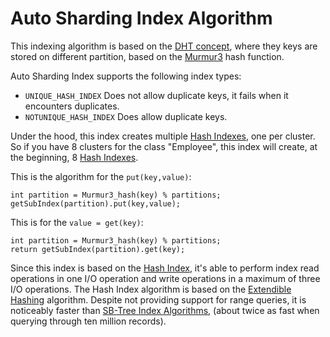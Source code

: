 # Auto Sharding Index Algorithm

This indexing algorithm is based on the [DHT concept](https://en.wikipedia.org/wiki/Distributed_hash_table), where they keys are stored on different partition, based on the [Murmur3](https://en.wikipedia.org/wiki/MurmurHash) hash function.

Auto Sharding Index supports the following index types:
- `UNIQUE_HASH_INDEX` Does not allow duplicate keys, it fails when it encounters duplicates.
- `NOTUNIQUE_HASH_INDEX` Does allow duplicate keys.

Under the hood, this index creates multiple [Hash Indexes](Hash-Index.md), one per cluster. So if you have 8 clusters for the class "Employee", this index will create, at the beginning, 8 [Hash Indexes](Hash-Index.md).

This is the algorithm for the `put(key,value)`:

```
int partition = Murmur3_hash(key) % partitions;
getSubIndex(partition).put(key,value);
```

This is for the `value = get(key)`:
```
int partition = Murmur3_hash(key) % partitions;
return getSubIndex(partition).get(key);
```

Since this index is based on the [Hash Index](Hash-Index.md), it's able to perform index read operations in one I/O operation and write operations in a maximum of three I/O operations. The Hash Index algorithm is based on the [Extendible Hashing](http://en.wikipedia.org/wiki/Extendible_hashing) algorithm.  Despite not providing support for range queries, it is noticeably faster than [SB-Tree Index Algorithms](SB-Tree-index.md), (about twice as fast when querying through ten million records).

